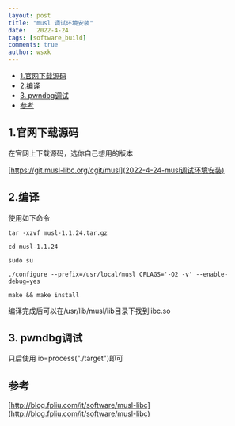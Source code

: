 ```yaml
---
layout: post
title: "musl 调试环境安装"
date:   2022-4-24
tags: [software_build]
comments: true
author: wsxk
---
```


- [1.官网下载源码](#1官网下载源码)
- [2.编译](#2编译)
- [3. pwndbg调试](#3-pwndbg调试)
- [参考](#参考)




## 1.官网下载源码

在官网上下载源码，选你自己想用的版本

[https://git.musl-libc.org/cgit/musl](2022-4-24-musl调试环境安装)

## 2.编译

使用如下命令

    tar -xzvf musl-1.1.24.tar.gz
    
    cd musl-1.1.24

    sudo su

    ./configure --prefix=/usr/local/musl CFLAGS='-O2 -v' --enable-debug=yes

    make && make install


编译完成后可以在/usr/lib/musl/lib目录下找到libc.so


## 3. pwndbg调试

只后使用 io=process("./target")即可

## 参考

[http://blog.fpliu.com/it/software/musl-libc](http://blog.fpliu.com/it/software/musl-libc)


<!-- Google tag (gtag.js) -->
<script async src="https://www.googletagmanager.com/gtag/js?id=G-C22S5YSYL7"></script>
<script>
  window.dataLayer = window.dataLayer || [];
  function gtag(){dataLayer.push(arguments);}
  gtag('js', new Date());

  gtag('config', 'G-C22S5YSYL7');
</script>
